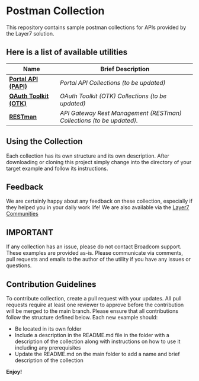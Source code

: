 # Postman Collection
This repository contains sample postman collections for APIs provided by the Layer7 solution. 

## Here is a list of available utilities

Name | Brief Description
----- | -----------------
[**Portal API (PAPI)**](./PAPI) | *Portal API Collections (to be updated)*
[**OAuth Toolkit (OTK)**](./OTK) | *OAuth Toolkit (OTK) Collections (to be updated)*
[**RESTman**](./restman) | *API Gateway Rest Management (RESTman) Collections (to be updated).*

## Using the Collection

Each collection has its own structure and its own description. After downloading or cloning this project simply change into the directory of your target example and follow its instructions.

## Feedback
We are certainly happy about any feedback on these collection, especially if they helped you in your daily work life! We are also available via the [Layer7 Communities](https://community.broadcom.com/enterprisesoftware/communities/communityhomeblogs?CommunityKey=0f580f5f-30a4-41de-a75c-e5f433325a18)

## IMPORTANT
If any collection has an issue, please do not contact Broadcom support. These examples are provided as-is. Please communicate via comments, pull requests and emails to the author of the utility if you have any issues or questions.

## Contribution Guidelines
To contribute collection, create a pull request with your updates. All pull requests require at least one reviewer to approve before the contribution will be merged to the main branch. Please ensure that all contributions follow the structure defined below.
Each new example should:
- Be located in its own folder
- Include a description in the README.md file in the folder with a description of the collection along with instructions on how to use it including any prerequisites
- Update the README.md on the main folder to add a name and brief description of the collection

**Enjoy!**
